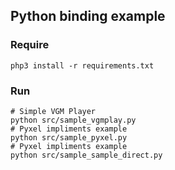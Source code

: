 ## Python binding example

### Require

```
php3 install -r requirements.txt
```

### Run

```
# Simple VGM Player
python src/sample_vgmplay.py
# Pyxel impliments example
python src/sample_pyxel.py
# Pyxel impliments example
python src/sample_sample_direct.py
```
